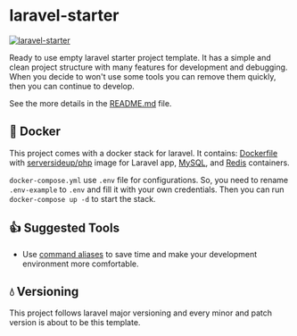 # laravel-starter

[![laravel-starter](https://preview.dragon-code.pro/laravel-ready/laravel-starter.svg?brand=laravel)](https://github.com/laravel-ready/laravel-starter)

Ready to use empty laravel starter project template. It has a simple and clean project structure with many features for development and debugging. When you decide to won't use some tools you can remove them quickly, then you can continue to develop.

See the more details in the [README.md](src/README.md) file.

## 🐳 Docker

This project comes with a docker stack for laravel. It contains: [Dockerfile](https://github.com/laravel-ready/laravel-starter/blob/main/src/Dockerfile) with [serversideup/php](https://github.com/serversideup/docker-php/) image for Laravel app, [MySQL](https://hub.docker.com/_/mysql), and [Redis](https://hub.docker.com/_/redis) containers.

`docker-compose.yml` use `.env` file for configurations. So, you need to rename `.env-example` to `.env` and fill it with your own credentials. Then you can run `docker-compose up -d` to start the stack.

## 👍 Suggested Tools

- Use [command aliases](https://github.com/EgoistDeveloper/dev-aliases) to save time and make your development environment more comfortable.

## 💧 Versioning

This project follows laravel major versioning and every minor and patch version is about to be this template.